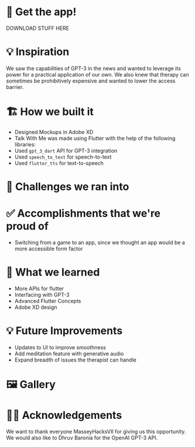 # 📱 Get the app!
DOWNLOAD STUFF HERE

# 💡 Inspiration
We saw the capabilities of GPT-3 in the news and wanted to leverage its power for a practical application of our own. We also knew that therapy can sometimes be prohibitively expensive and wanted to lower the access barrier.

# 🏗 How we built it
* Designed Mockups in Adobe XD
* Talk With Me was made using Flutter with the help of the following libraries:
* Used `gpt_3_dart` API for GPT-3 integration
* Used `speech_to_text` for speech-to-text
* Used `flutter_tts` for text-to-speech

# 🛑 Challenges we ran into

# ✅ Accomplishments that we're proud of
* Switching from a game to an app, since we thought an app would be a more accessible form factor

# 📖 What we learned
* More APIs for flutter
* Interfacing with GPT-3
* Advanced Flutter Concepts
* Adobe XD design

# 💡 Future Improvements
* Updates to UI to improve smoothness
* Add meditation feature with generative audio
* Expand breadth of issues the therapist can handle


# 🖼 Gallery

# 🙇‍♂️ Acknowledgements
We want to thank everyone MasseyHacksVII for giving us this opportunity. We would also like to Dhruv Baronia for the OpenAI GPT-3 API.
